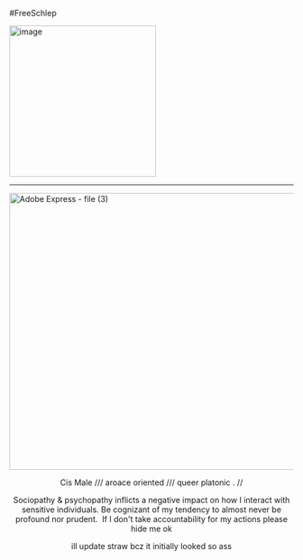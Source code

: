 #FreeSchlep

<img width="260" height="268" alt="image" src="https://github.com/user-attachments/assets/5b7c6d9f-3cd2-42b3-be5a-13e69a79fc14" />

---------------------------------------------------------------------------
<div allign="center">
<div allign="center"><img width="536" height="491" alt="Adobe Express - file (3)" src="https://github.com/user-attachments/assets/d1e1da46-3ebc-49ce-a68e-7317f2bb49a1" />
 <p align="center">Cis Male    ///    aroace oriented    ///    queer platonic    .  // 

    
    
  <p align="center">Sociopathy & psychopathy inflicts a negative impact on how I interact with sensitive individuals. Be cognizant of my tendency to almost never be profound nor prudent. 
  If  I  don't  take  accountability 
  for  my  actions  please  hide  me  ok  


 <p align="center">ill update straw bcz it initially looked so ass





